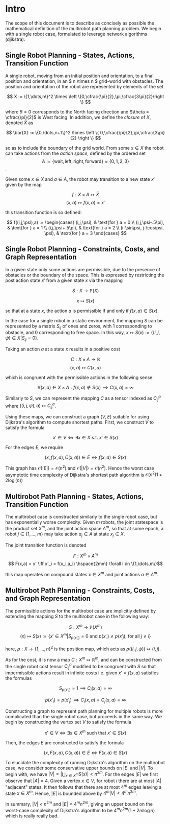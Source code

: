 # Intro
The scope of this document is to describe as concisely as possible the mathematical definition of the multirobot path planning problem. We begin with a single robot case, formulated to leverage network algorithms (djikstra).

## Single Robot Planning - States, Actions, Transition Function
A single robot, moving from an initial position and orientation, to a final position and orientation, in an $ n \times n $ grid-world with obstacles. The position and orientation of the robot are represented by elements of the set

$$ X := \{1,\dots,n\}^2 \times \left \{0,\cfrac{\pi}{2},\pi,\cfrac{3\pi}{2}\right \} $$

where $\theta = 0$ corresponds to the North facing direction and $\theta = \cfrac{\pi}{2}$ is West facing. In addition, we define the *closure* of $X$, denoted $\bar{X}$ as 

$$ \bar{X} := \{0,\dots,n+1\}^2 \times \left \{ 0,\cfrac{\pi}{2},\pi,\cfrac{3\pi}{2} \right \} $$

so as to include the boundary of the grid world. From some $x \in X$ the robot can take actions from the *action space*, defined by the ordered set $$A := \{\text{wait}, \text{left}, \text{right}, \text{forward}\} \approx \{0,1,2,3\}$$.

Given some $x \in X$ and $a \in A$, the robot may transition to a new state $x'$ given by the map

$$ f: X \times A \mapsto \bar{X} $$
$$ (x,a) \mapsto f(x,a) = x' $$

this transition function is so defined:

$$
f((i,j,\psi),a) := \begin{cases}
 (i,j,\psi), & \text{for } a = 0 \\
 (i,j,\psi-.5\pi), & \text{for } a = 1 \\
 (i,j,\psi+.5\pi), & \text{for } a = 2 \\
 (i-\sin\psi, j-\cos\psi, \psi), & \text{for } a = 3
\end{cases}
$$

## Single Robot Planning - Constraints, Costs, and Graph Representation

In a given state only some actions are permissible, due to the presence of obstacles or the boundary of the space. This is expressed by restricting the post action state $x'$ from a given state $x$ via the mapping 

$$ S: X \to \mathbb{P}(X) $$

$$ x \mapsto S(x) $$

so that at a state $x$, the action $a$ is permissible if and only if $f(x,a) \in S(x)$. 

In the case for a single robot in a static environment, the mapping $S$ can be represented by a matrix $S_{ij}$ of ones and zeros, with $1$ corresponding to obstacle, and $0$ corresponding to free space. In this way, $x \mapsto S(x) := \{ (i,j,\psi) \in X | S_{ij} = 0\}$.

Taking an action $a$ at a state $x$ results in a positive cost

$$C: X \times A \to \mathbb{R} $$
$$ (x,a) \mapsto C(x,a) $$

which is congruent with the permissible actions in the following sense:

$$ \forall (x,a) \in X \times A: f(x,a) \not \in S(x) \implies C(x,a) = \infty$$

Similarly to $S$, we can represent the mapping $C$ as a tensor indexed as $C_{ij}^a$ where $((i,j,\psi),a) \mapsto C_{ij}^a$.

Using these maps, we can construct a graph $(V,E)$ suitable for using Dijkstra's algorithm to compute shortest paths. First, we construct $V$ to satisfy the formula

$$ x' \in V \iff \exists x \in X \text{ s.t. } x' \in S(x) $$

For the edges $E$, we require 

$$ (x,f(x,a),C(x,a)) \in E \iff f(x,a) \in S(x) $$

This graph has $\mathcal{O}(|E|) = \mathcal{O}(n^2)$ and $\mathcal{O}(|V|) = \mathcal{O}(n^2)$. Hence the worst case asymptotic time complexity of Dijkstra's shortest path algorithm is $\mathcal{O}(n^2(1+2\log(n))$

## Multirobot Path Planning - States, Actions, Transition Function

The multirobot case is constructed similarly to the single robot case, but has exponentially worse complexity. Given $m$ robots, the joint statespace is the product set $X^m$, and the joint action space $A^m$, so that at some epoch, a robot $j \in \{1,\dots,m\}$ may take action $a_j \in A$ at state $x_j \in X$.

The joint transition function is denoted

$$ F: X^m \times A^m $$
$$ F(x,a) = x' \iff x'_i = f(x_i,a_i) \hspace{2mm} \forall i \in \{1,\dots,m\}$$

this map operates on compound states $x \in X^m$ and joint actions $a \in A^m$.

## Multirobot Path Planning - Constraints, Costs, and Graph Representation

The permissible actions for the multirobot case are implicitly defined by extending the mapping $S$ to the multirobot case in the following way:

$$ S: X^m \to \mathbb{P}(X^m)$$
$$(x) \mapsto S(x) := \{x' \in X^m | S_{p(x'_i)} = 0 \text{ and } p(x'_i) \neq p(x'_j) \text{, for all } j \neq i \}$$

here, $p:X \to \{1,\dots,n\}^2$ is the position map, which acts as $p((i,j,\psi)) \mapsto (i,j)$.

As for the cost, it is now a map $C: X^m \mapsto \mathbb{R}^m$, and can be constructed from the single robot cost tensor $C_{ij}^a$ modified to be congruent with $S$ so that impermissible actions result in infinite costs i.e. given $x' = f(x,a)$ satisfies the formulas

$$S_{p(x'_i)} = 1 \implies C_i(x,a) = \infty $$

$$p(x'_i) = p(x'_j) \implies C_i(x,a) = C_j(x,a) = \infty$$

Constructing a graph to represent path planning for multiple robots is more complicated than the single robot case, but proceeds in the same way. We begin by constructing the vertex set $V$ to satisfy the formula

$$ x' \in V \iff \exists x \in X^m \text{ such that } x' \in S(x) $$

Then, the edges $E$ are constructed to satisfy the formula

$$ (x, F(x,a), C(x,a)) \in E \iff F(x,a) \in S(x) $$

To elucidate the complexity of running Dijkstra's algorithm on the multirobot case, we consider some conservative upper bounds on $|E|$ and $|V|$. To begin with, we have $|V| = | \bigcup_{x \in X^m} S(x) | < n^{2m}$. For the edges $|E|$ we first observe that $|A| = 4$. Given a vertex $x \in V$, for robot $i$ there are at most $|A|$ "adjacent" states. It then follows that there are at most $4^m$ edges leaving a state $x \in X^m$. Hence, $|E|$ is bounded above by $4^m |V| < 4^m n^{2m}$. 

In summary, $|V|$ < $n^{2m}$ and $|E| < 4^m n^{2m}$, giving an upper bound on the worst-case complexity of Dijkstra's algorithm to be $4^m n^{2m}(1+2m \log n)$ which is really really bad.